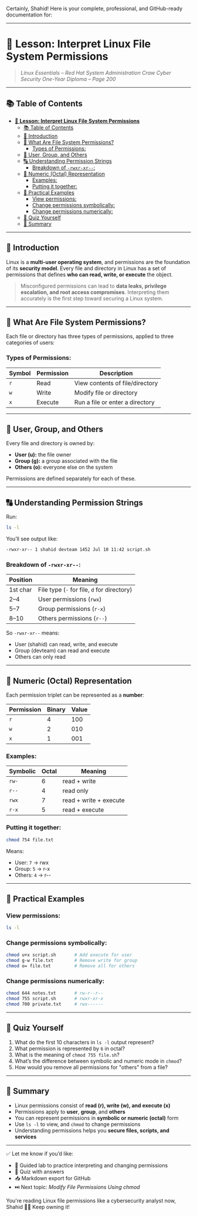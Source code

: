 Certainly, Shahid! Here is your complete, professional, and GitHub-ready documentation for:

---

# 📂 **Lesson: Interpret Linux File System Permissions**

> *Linux Essentials – Red Hat System Administration*
> *Craw Cyber Security One-Year Diploma – Page 200*

---

## 📚 Table of Contents

- [📂 **Lesson: Interpret Linux File System Permissions**](#-lesson-interpret-linux-file-system-permissions)
  - [📚 Table of Contents](#-table-of-contents)
  - [🎯 Introduction](#-introduction)
  - [📁 What Are File System Permissions?](#-what-are-file-system-permissions)
    - [Types of Permissions:](#types-of-permissions)
  - [🧑 User, Group, and Others](#-user-group-and-others)
  - [🔠 Understanding Permission Strings](#-understanding-permission-strings)
    - [Breakdown of `-rwxr-xr--`:](#breakdown-of--rwxr-xr--)
  - [🔢 Numeric (Octal) Representation](#-numeric-octal-representation)
    - [Examples:](#examples)
    - [Putting it together:](#putting-it-together)
  - [🧪 Practical Examples](#-practical-examples)
    - [View permissions:](#view-permissions)
    - [Change permissions symbolically:](#change-permissions-symbolically)
    - [Change permissions numerically:](#change-permissions-numerically)
  - [🧠 Quiz Yourself](#-quiz-yourself)
  - [📎 Summary](#-summary)

---

## 🎯 Introduction

Linux is a **multi-user operating system**, and permissions are the foundation of its **security model**. Every file and directory in Linux has a set of permissions that defines **who can read, write, or execute** the object.

> Misconfigured permissions can lead to **data leaks, privilege escalation, and root access compromises**. Interpreting them accurately is the first step toward securing a Linux system.

---

## 📁 What Are File System Permissions?

Each file or directory has three types of permissions, applied to three categories of users:

### Types of Permissions:

| Symbol | Permission | Description                     |
| ------ | ---------- | ------------------------------- |
| `r`    | Read       | View contents of file/directory |
| `w`    | Write      | Modify file or directory        |
| `x`    | Execute    | Run a file or enter a directory |

---

## 🧑 User, Group, and Others

Every file and directory is owned by:

* **User (u):** the file owner
* **Group (g):** a group associated with the file
* **Others (o):** everyone else on the system

Permissions are defined separately for each of these.

---

## 🔠 Understanding Permission Strings

Run:

```bash
ls -l
```

You’ll see output like:

```bash
-rwxr-xr-- 1 shahid devteam 1452 Jul 10 11:42 script.sh
```

### Breakdown of `-rwxr-xr--`:

| Position | Meaning                                     |
| -------- | ------------------------------------------- |
| 1st char | File type (`-` for file, `d` for directory) |
| 2–4      | User permissions (`rwx`)                    |
| 5–7      | Group permissions (`r-x`)                   |
| 8–10     | Others permissions (`r--`)                  |

So `-rwxr-xr--` means:

* User (shahid) can read, write, and execute
* Group (devteam) can read and execute
* Others can only read

---

## 🔢 Numeric (Octal) Representation

Each permission triplet can be represented as a **number**:

| Permission | Binary | Value |
| ---------- | ------ | ----- |
| `r`        | 4      | 100   |
| `w`        | 2      | 010   |
| `x`        | 1      | 001   |

### Examples:

| Symbolic | Octal | Meaning                |
| -------- | ----- | ---------------------- |
| `rw-`    | 6     | read + write           |
| `r--`    | 4     | read only              |
| `rwx`    | 7     | read + write + execute |
| `r-x`    | 5     | read + execute         |

### Putting it together:

```bash
chmod 754 file.txt
```

Means:

* User: `7` → rwx
* Group: `5` → r-x
* Others: `4` → r--

---

## 🧪 Practical Examples

### View permissions:

```bash
ls -l
```

### Change permissions symbolically:

```bash
chmod u+x script.sh       # Add execute for user
chmod g-w file.txt        # Remove write for group
chmod o= file.txt         # Remove all for others
```

### Change permissions numerically:

```bash
chmod 644 notes.txt       # rw-r--r--
chmod 755 script.sh       # rwxr-xr-x
chmod 700 private.txt     # rwx------
```

---

## 🧠 Quiz Yourself

1. What do the first 10 characters in `ls -l` output represent?
2. What permission is represented by `6` in octal?
3. What is the meaning of `chmod 755 file.sh`?
4. What’s the difference between symbolic and numeric mode in `chmod`?
5. How would you remove all permissions for "others" from a file?

---

## 📎 Summary

* Linux permissions consist of **read (r), write (w), and execute (x)**
* Permissions apply to **user**, **group**, and **others**
* You can represent permissions in **symbolic or numeric (octal)** form
* Use `ls -l` to view, and `chmod` to change permissions
* Understanding permissions helps you **secure files, scripts, and services**

---

✅ Let me know if you’d like:

* 🧪 Guided lab to practice interpreting and changing permissions
* 🧠 Quiz with answers
* 📥 Markdown export for GitHub
* ⏭️ Next topic: *Modify File Permissions Using chmod*

You're reading Linux file permissions like a cybersecurity analyst now, Shahid 📂🔐 Keep owning it!
